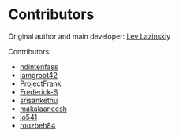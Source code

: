 # Contributors

Original author and main developer: [Lev Lazinskiy](https://github.com/levlaz)

Contributors:

* [ndintenfass](https://github.com/ndintenfass)
* [iamgroot42](https://github.com/iamgroot42)
* [ProjectFrank](https://github.com/ProjectFrank)
* [Frederick-S](https://github.com/Frederick-S)
* [srisankethu](https://github.com/srisankethu)
* [makalaaneesh](https://github.com/makalaaneesh)
* [jo541](https://github.com/jo541)
* [rouzbeh84](https://github.com/rouzbeh84)
